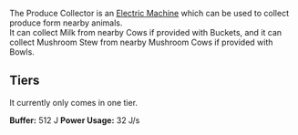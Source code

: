 The Produce Collector is an [Electric Machine](https://github.com/Slimefun/Slimefun4/wiki/Electric-Machines) which can be used to collect produce form nearby animals.  
It can collect Milk from nearby Cows if provided with Buckets, and it can collect Mushroom Stew from nearby Mushroom Cows if provided with Bowls.  

## Tiers
It currently only comes in one tier.  

**Buffer:** 512 J
**Power Usage:** 32 J/s
